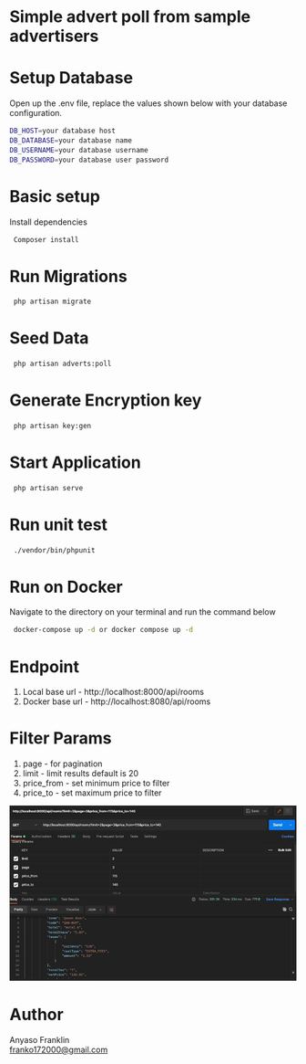 # Simple advert poll from sample advertisers
# Setup Database
Open up the .env file, replace the values shown below with your database configuration.
```bash
DB_HOST=your database host
DB_DATABASE=your database name
DB_USERNAME=your database username
DB_PASSWORD=your database user password

```

# Basic setup
Install dependencies
```bash
 Composer install
```
# Run Migrations
```bash
 php artisan migrate
```
# Seed Data
```bash
 php artisan adverts:poll
```
# Generate Encryption key
```bash
 php artisan key:gen
```
# Start Application

```bash
 php artisan serve
```
# Run unit test
```bash
 ./vendor/bin/phpunit
```

# Run on Docker
Navigate to the directory on your terminal and run the command below

```bash
 docker-compose up -d or docker compose up -d
```
# Endpoint
1. Local base url - http://localhost:8000/api/rooms
2. Docker base url - http://localhost:8080/api/rooms
# Filter Params
1. page - for pagination
2. limit - limit results default is 20
3. price_from - set minimum price to filter
4. price_to - set maximum price to filter

<img src="postman.JPG"></a></p>
# Author
Anyaso Franklin <br />
franko172000@gmail.com



